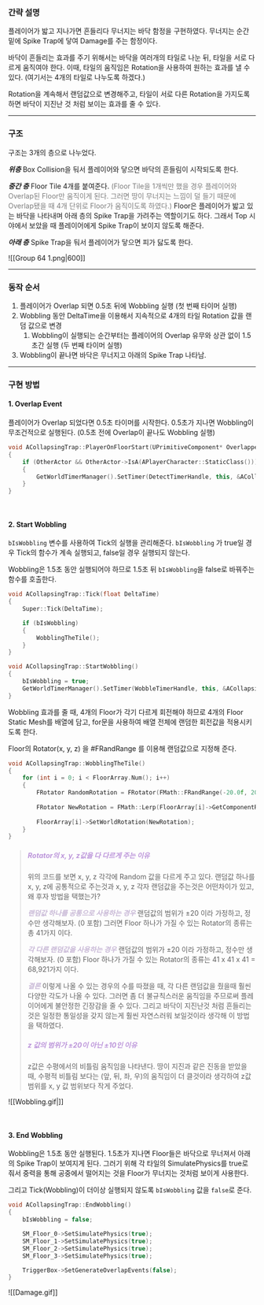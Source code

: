 ### 간략 설명
플레이어가 밟고 지나가면 흔들리다 무너지는 바닥 함정을 구현하였다.
무너지는 순간 밑에 Spike Trap에 닿여 Damage를 주는 함정이다.

바닥이 흔들리는 효과를 주기 위해서는 바닥을 여러개의 타일로 나눈 뒤, 타일을 서로 다르게 움직여야 한다. 이때, 타일의 움직임은 Rotation을 사용하여 원하는 효과를 낼 수 있다. (여기서는 4개의 타일로 나누도록 하겠다.)

Rotation을 계속해서 랜덤값으로 변경해주고, 타일이 서로 다른 Rotation을 가지도록 하면 바닥이 지진난 것 처럼 보이는 효과를 줄 수 있다.

---
### 구조
구조는 3개의 층으로 나누었다.

**_위층_**
Box Collision을 둬서 플레이어와 닿으면 바닥의 흔들림이 시작되도록 한다. 

**_중간 층_**
Floor Tile 4개를 붙여준다. <span style="color:rgb(125, 125, 125)">(Floor Tile을 1개씩만 했을 경우 플레이어와 Overlap된 Floor만 움직이게 된다. 그러면 땅이 무너지는 느낌이 덜 들기 때문에 Overlap됐을 때 4개 단위로 Floor가 움직이도록 하였다.)</span> 
Floor은 플레이어가 밟고 있는 바닥을 나타내며 아래 층의 Spike Trap을 가려주는 역할이기도 하다. 그래서 Top 시야에서 보았을 때 플레이어에게 Spike Trap이 보이지 않도록 해준다.

**_아래 층_**
Spike Trap을 둬서 플레이어가 닿으면 피가 닳도록 한다.

![[Group 64 1.png|600]]

--- 
### 동작 순서
1. 플레이어가 Overlap 되면 0.5초 뒤에 Wobbling 실행 (첫 번째 타이머 실행)
2. Wobbling 동안 DeltaTime을 이용해서 지속적으로 4개의 타일 Rotation 값을 랜덤 값으로 변경
	1. Wobbling이 실행되는 순간부터는 플레이어의 Overlap 유무와 상관 없이 1.5초간 실행 (두 번째 타이머 실행)
3. Wobbling이 끝나면 바닥은 무너지고 아래의 Spike Trap 나타남.

---

### 구현 방법
#### 1. Overlap Event
플레이어가 Overlap 되었다면 0.5초 타이머를 시작한다.
0.5초가 지나면 Wobbling이 무조건적으로 실행된다. (0.5초 전에 Overlap이 끝나도 Wobbling 실행)
```cpp hl:5,11
void ACollapsingTrap::PlayerOnFloorStart(UPrimitiveComponent* OverlappedComp, AActor* OtherActor, UPrimitiveComponent* OtherComp, int32 OtherBodyIndex, bool bFromSweep, const FHitResult& SweepResult)
{
	if (OtherActor && OtherActor->IsA(APlayerCharacter::StaticClass()))
	{
		GetWorldTimerManager().SetTimer(DetectTimerHandle, this, &ACollapsingTrap::StartWobbling, 0.5f, false);
	}
}
```

<br>

#### 2. Start Wobbling
`bIsWobbling` 변수를 사용하여 Tick의 실행을 관리해준다. `bIsWobbling` 가 true일 경우 Tick의 함수가 계속 실행되고, false일 경우 실행되지 않는다.

Wobbling은 1.5초 동안 실행되어야 하므로 1.5초 뒤 `bIsWobbling`을 false로 바꿔주는 함수를 호출한다.
```cpp hl:5,14 
void ACollapsingTrap::Tick(float DeltaTime)
{ 
	Super::Tick(DeltaTime);

	if (bIsWobbling) 
	{
		WobblingTheTile();
	}
}

void ACollapsingTrap::StartWobbling()
{
	bIsWobbling = true;
	GetWorldTimerManager().SetTimer(WobbleTimerHandle, this, &ACollapsingTrap::EndWobbling, 1.5f, false);
}
```

Wobbling 효과를 줄 때, 4개의 Floor가 각기 다르게 회전해야 하므로 4개의 Floor Static Mesh를 배열에 담고, for문을 사용하여 배열 전체에 랜덤한 회전값을 적용시키도록 한다.

Floor의 Rotator(x, y, z) 을 #FRandRange 를 이용해 랜덤값으로 지정해 준다.


```cpp hl:5,7
void ACollapsingTrap::WobblingTheTile()
{  
	for (int i = 0; i < FloorArray.Num(); i++)
	{
		FRotator RandomRotation = FRotator(FMath::FRandRange(-20.0f, 20.0f), FMath::FRandRange(-20.0f, 20.f), FMath::FRandRange(-10.0f, 10.0f));
		
		FRotator NewRotation = FMath::Lerp(FloorArray[i]->GetComponentRotation(), InitRotationArray[i] + RandomRotation, 0.1f);
		
		FloorArray[i]->SetWorldRotation(NewRotation);
	}
}
```

> ##### <span style="color:rgb(188, 149, 218)">Rotator의 x, y, z값을 다 다르게 주는 이유</span>
> 위의 코드를 보면 x, y, z 각각에 Random 값을 다르게 주고 있다. 
> 랜덤값 하나를 x, y, z에 공통적으로 주는것과 x, y, z 각자 랜덤값을 주는것은 어떤차이가 있고, 왜 후자 방법을 택했는가?  
> 
> **_<span style="color:rgb(200, 184, 214)">랜덤값 하나를 공통으로 사용하는 경우</span>_**
> 랜덤값의 범위가 ±20 이라 가정하고, 정수만 생각해보자. (0 포함)
> 그러면 Floor 하나가 가질 수 있는 Rotator의 종류는 총 41가지 이다. 
> 
> **_<span style="color:rgb(200, 184, 214)">각 다른 랜덤값을 사용하는 경우</span>_**
> 랜덤값의 범위가 ±20 이라 가정하고, 정수만 생각해보자. (0 포함)
> Floor 하나가 가질 수 있는 Rotator의 종류는 41 x 41 x 41 = 68,921가지 이다.
>
> <span style="color:rgb(200, 184, 214)">**_결론_**</span> 
> 이렇게 나올 수 있는 경우의 수를 따졌을 때, 각 다른 랜덤값을 줬을때 훨씬 다양한 각도가 나올 수 있다. 
> 그러면 좀 더 불규칙스러운 움직임을 주므로써 플레이어에게 불안정한 긴장감을 줄 수 있다. 
> 그리고 바닥이 지진난것 처럼 흔들리는 것은 일정한 통일성을 갖지 않는게 훨씬 자연스러워 보일것이라 생각해 이 방법을 택하였다.
>
>
> ##### <span style="color:rgb(188, 149, 218)">z 값의 범위가 ±20이 아닌 ±10인 이유</span>
> z값은 수평에서의 비틀림 움직임을 나타낸다.
> 땅이 지진과 같은 진동을 받았을 때, 수평적 비틀림 보다는 (앞, 뒤, 좌, 우)의 움직임이 더 클것이라 생각하여 z값 범위를 x, y 값 범위보다 작게 주었다.

![[Wobbling.gif|]]

<br>

#### 3. End Wobbling
Wobbling은 1.5초 동안 실행된다. 1.5초가 지나면 Floor들은 바닥으로 무너져서 아래의 Spike Trap이 보여지게 된다. 그러기 위해 각 타일의 SimulatePhysics를 true로 줘서 중력을 통해 공중에서 떨어지는 것을 Floor가 무너지는 것처럼 보이게 사용한다.

그리고 Tick(Wobbling)이 더이상 실행되지 않도록 `bIsWobbling` 값을 `false`로 준다.
```cpp
void ACollapsingTrap::EndWobbling()
{
	bIsWobbling = false;

	SM_Floor_0->SetSimulatePhysics(true);
	SM_Floor_1->SetSimulatePhysics(true);
	SM_Floor_2->SetSimulatePhysics(true);
	SM_Floor_3->SetSimulatePhysics(true);

	TriggerBox->SetGenerateOverlapEvents(false);
}
```

![[Damage.gif]]